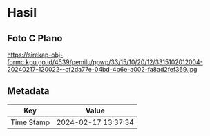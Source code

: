 # Hasil

## Foto C Plano

https://sirekap-obj-formc.kpu.go.id/4539/pemilu/ppwp/33/15/10/20/12/3315102012004-20240217-120022--cf2da77e-04bd-4b6e-a002-fa8ad2fef369.jpg


## Metadata

| Key        | Value               |
| ---------- | ------------------- |
| Time Stamp | 2024-02-17 13:37:34 |



